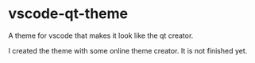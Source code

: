 # vscode-qt-theme
A theme for vscode that makes it look like the qt creator.

I created the theme with some online theme creator. It is not finished yet.
